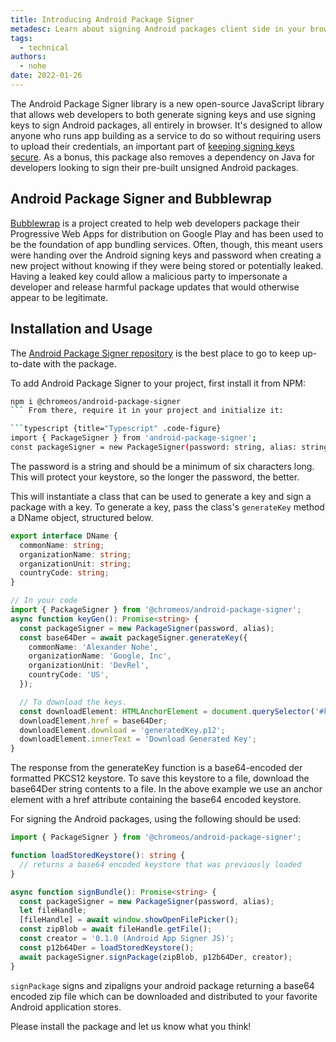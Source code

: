 ```yaml
---
title: Introducing Android Package Signer
metadesc: Learn about signing Android packages client side in your browser with this new library.
tags:
  - technical
authors:
  - nohe
date: 2022-01-26
---
```


The Android Package Signer library is a new open-source JavaScript library that allows web developers to both generate signing keys and use signing keys to sign Android packages, all entirely in browser. It's designed to allow anyone who runs app building as a service to do so without requiring users to upload their credentials, an important part of [keeping signing keys secure](https://developer.android.com/studio/publish/app-signing#secure_key). As a bonus, this package also removes a dependency on Java for developers looking to sign their pre-built unsigned Android packages.

## Android Package Signer and Bubblewrap

[Bubblewrap](https://github.com/GoogleChromeLabs/bubblewrap) is a project created to help web developers package their Progressive Web Apps for distribution on Google Play and has been used to be the foundation of app bundling services. Often, though, this meant users were handing over the Android signing keys and password when creating a new project without knowing if they were being stored or potentially leaked. Having a leaked key could allow a malicious party to impersonate a developer and release harmful package updates that would otherwise appear to be legitimate.

## Installation and Usage

The [Android Package Signer repository](https://github.com/chromeos/android-package-sign-js) is the best place to go to keep up-to-date with the package.

To add Android Package Signer to your project, first install it from NPM:

````bash {title="bash" .code-figure}
npm i @chromeos/android-package-signer
``` From there, require it in your project and initialize it:

```typescript {title="Typescript" .code-figure}
import { PackageSigner } from 'android-package-signer';
const packageSigner = new PackageSigner(password: string, alias: string = 'android');
````

The password is a string and should be a minimum of six characters long. This will protect your keystore, so the longer the password, the better.

This will instantiate a class that can be used to generate a key and sign a package with a key. To generate a key, pass the class's `generateKey` method a DName object, structured below.

```typescript {title="Typescript" .code-figure}
export interface DName {
  commonName: string;
  organizationName: string;
  organizationUnit: string;
  countryCode: string;
}

// In your code
import { PackageSigner } from '@chromeos/android-package-signer';
async function keyGen(): Promise<string> {
  const packageSigner = new PackageSigner(password, alias);
  const base64Der = await packageSigner.generateKey({
    commonName: 'Alexander Nohe',
    organizationName: 'Google, Inc',
    organizationUnit: 'DevRel',
    countryCode: 'US',
  });

  // To download the keys.
  const downloadElement: HTMLAnchorElement = document.querySelector('#key-gen-results');
  downloadElement.href = base64Der;
  downloadElement.download = 'generatedKey.p12';
  downloadElement.innerText = 'Download Generated Key';
}
```

The response from the generateKey function is a base64-encoded der formatted PKCS12 keystore. To save this keystore to a file, download the base64Der string contents to a file. In the above example we use an anchor element with a href attribute containing the base64 encoded keystore.

For signing the Android packages, using the following should be used:

```typescript {title="Typescript" .code-figure}
import { PackageSigner } from '@chromeos/android-package-signer';

function loadStoredKeystore(): string {
  // returns a base64 encoded keystore that was previously loaded
}

async function signBundle(): Promise<string> {
  const packageSigner = new PackageSigner(password, alias);
  let fileHandle;
  [fileHandle] = await window.showOpenFilePicker();
  const zipBlob = await fileHandle.getFile();
  const creator = '0.1.0 (Android App Signer JS)';
  const p12b64Der = loadStoredKeystore();
  await packageSigner.signPackage(zipBlob, p12b64Der, creator);
}
```

`signPackage` signs and zipaligns your android package returning a base64 encoded zip file which can be downloaded and distributed to your favorite Android application stores.

Please install the package and let us know what you think!
